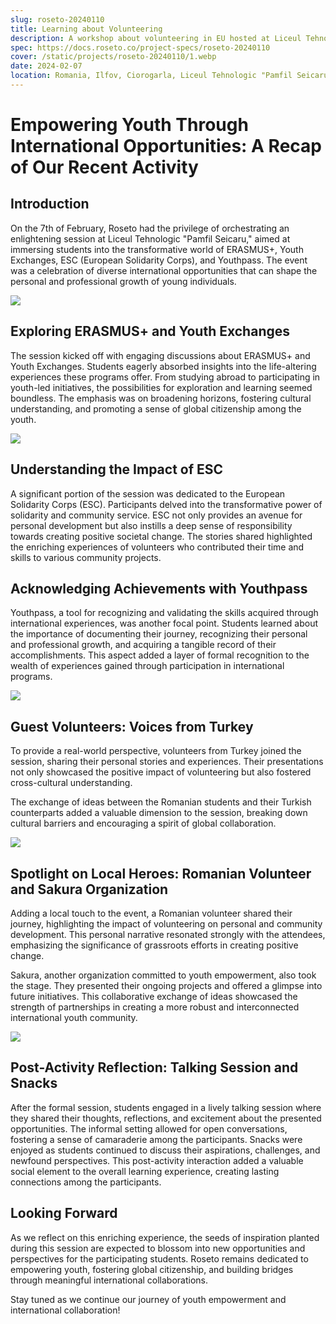 ```yaml
---
slug: roseto-20240110
title: Learning about Volunteering
description: A workshop about volunteering in EU hosted at Liceul Tehnologic "Pamfil Seicaru".
spec: https://docs.roseto.co/project-specs/roseto-20240110
cover: /static/projects/roseto-20240110/1.webp
date: 2024-02-07
location: Romania, Ilfov, Ciorogarla, Liceul Tehnologic "Pamfil Seicaru"
---
```


# Empowering Youth Through International Opportunities: A Recap of Our Recent Activity

## Introduction

On the 7th of February, Roseto had the privilege of orchestrating an enlightening session at Liceul Tehnologic "Pamfil Seicaru," aimed at immersing students into the transformative world of ERASMUS+, Youth Exchanges, ESC (European Solidarity Corps), and Youthpass. The event was a celebration of diverse international opportunities that can shape the personal and professional growth of young individuals.

![](/static/projects/roseto-20240110/3.webp)

## Exploring ERASMUS+ and Youth Exchanges

The session kicked off with engaging discussions about ERASMUS+ and Youth Exchanges. Students eagerly absorbed insights into the life-altering experiences these programs offer. From studying abroad to participating in youth-led initiatives, the possibilities for exploration and learning seemed boundless. The emphasis was on broadening horizons, fostering cultural understanding, and promoting a sense of global citizenship among the youth.

![](/static/projects/roseto-20240110/4.webp)

## Understanding the Impact of ESC

A significant portion of the session was dedicated to the European Solidarity Corps (ESC). Participants delved into the transformative power of solidarity and community service. ESC not only provides an avenue for personal development but also instills a deep sense of responsibility towards creating positive societal change. The stories shared highlighted the enriching experiences of volunteers who contributed their time and skills to various community projects.

## Acknowledging Achievements with Youthpass

Youthpass, a tool for recognizing and validating the skills acquired through international experiences, was another focal point. Students learned about the importance of documenting their journey, recognizing their personal and professional growth, and acquiring a tangible record of their accomplishments. This aspect added a layer of formal recognition to the wealth of experiences gained through participation in international programs.

![](/static/projects/roseto-20240110/6.webp)

## Guest Volunteers: Voices from Turkey

To provide a real-world perspective, volunteers from Turkey joined the session, sharing their personal stories and experiences. Their presentations not only showcased the positive impact of volunteering but also fostered cross-cultural understanding. 

The exchange of ideas between the Romanian students and their Turkish counterparts added a valuable dimension to the session, breaking down cultural barriers and encouraging a spirit of global collaboration.

![](/static/projects/roseto-20240110/5.webp)

## Spotlight on Local Heroes: Romanian Volunteer and Sakura Organization

Adding a local touch to the event, a Romanian volunteer shared their journey, highlighting the impact of volunteering on personal and community development. This personal narrative resonated strongly with the attendees, emphasizing the significance of grassroots efforts in creating positive change.

Sakura, another organization committed to youth empowerment, also took the stage. They presented their ongoing projects and offered a glimpse into future initiatives. This collaborative exchange of ideas showcased the strength of partnerships in creating a more robust and interconnected international youth community.

![](/static/projects/roseto-20240110/2.webp)

## Post-Activity Reflection: Talking Session and Snacks

After the formal session, students engaged in a lively talking session where they shared their thoughts, reflections, and excitement about the presented opportunities. The informal setting allowed for open conversations, fostering a sense of camaraderie among the participants. Snacks were enjoyed as students continued to discuss their aspirations, challenges, and newfound perspectives. This post-activity interaction added a valuable social element to the overall learning experience, creating lasting connections among the participants.

## Looking Forward

As we reflect on this enriching experience, the seeds of inspiration planted during this session are expected to blossom into new opportunities and perspectives for the participating students. Roseto remains dedicated to empowering youth, fostering global citizenship, and building bridges through meaningful international collaborations.

Stay tuned as we continue our journey of youth empowerment and international collaboration!